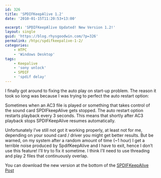 ```yaml
---
id: 326
title: 'SPDIFKeepAlive 1.2'
date: '2010-01-15T11:20:53+13:00'

excerpt: 'SPDIFKeepAlive Updated! New Version 1.2!'
layout: single
guid: 'https://blog.rhysgoodwin.com/?p=326'
permalink: /htpc/spdifkeepalive-1-2/
categories:
    - HTPC
    - 'Windows Desktop'
tags:
    - Keepalive
    - 'sony unlock'
    - SPDIF
    - 'spdif delay'
---
```


I finally got around to fixing the auto play on start-up problem. The reason it took so long was because I was trying to perfect the auto restart option:

Sometimes when an AC3 file is played or something that takes control of the sound card SPDIFkeepAlive gets stopped. The auto restart option restarts playback every 3 seconds. This means that shortly after AC3 playback stops SPDIFKeepAlive resumes automatically.

Unfortunately I’ve still not got it working properly, at least not for me, depending on your sound card / driver you might get better results. But be warned, on my system after a random amount of time (~1 hour) I get a terrible noise produced by SpdifKeepAlive and I have to exit, hence I don’t use this feature! I’ll try to fix it sometime. I think I’ll need to use threading and play 2 files that continuously overlap.

You can download the new version at the bottom of the [SPDIFKeepAlive Post](https://blog.rhysgoodwin.com/windows-desktop/spdif-keepalive/)